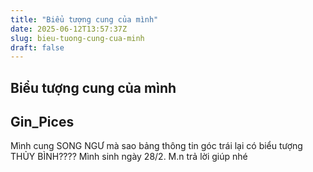 ```yaml
---
title: "Biểu tượng cung của mình"
date: 2025-06-12T13:57:37Z
slug: bieu-tuong-cung-cua-minh
draft: false
---
```


## Biểu tượng cung của mình

## Gin_Pices

Mình cung SONG NGƯ mà sao bảng thông tin góc trái lại có biểu tượng THỦY BÌNH???? Mình sinh ngày 28/2. M.n trả lời giúp nhé
